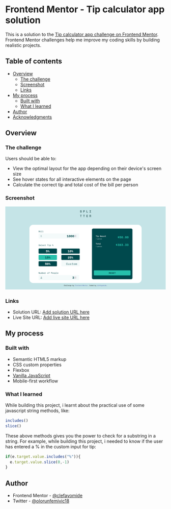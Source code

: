 # Frontend Mentor - Tip calculator app solution

This is a solution to the [Tip calculator app challenge on Frontend Mentor](https://www.frontendmentor.io/challenges/tip-calculator-app-ugJNGbJUX). Frontend Mentor challenges help me improve my coding skills by building realistic projects.

## Table of contents

- [Overview](#overview)
  - [The challenge](#the-challenge)
  - [Screenshot](#screenshot)
  - [Links](#links)
- [My process](#my-process)
  - [Built with](#built-with)
  - [What I learned](#what-i-learned)
- [Author](#author)
- [Acknowledgments](#acknowledgments)

## Overview

### The challenge

Users should be able to:

- View the optimal layout for the app depending on their device's screen size
- See hover states for all interactive elements on the page
- Calculate the correct tip and total cost of the bill per person

### Screenshot

![Screenshot](tip-calculator-app/images/screenshot.png)

### Links

- Solution URL: [Add solution URL here](https://your-solution-url.com)
- Live Site URL: [Add live site URL here](https://clefayomide.github.io/tip-calc/)

## My process

### Built with

- Semantic HTML5 markup
- CSS custom properties
- Flexbox
- [Vanilla JavaScript](https://www.javascript.com/)
- Mobile-first workflow

### What I learned

While building this project, i learnt about the practical use of some javascript string methods, like:
```js
includes()
slice()
```
These above methods gives you the power to check for a substring in a string. For example, while building this project, i needed to know if the user has entered a % in the custom input for tip:
```js
if(e.target.value.includes("%")){
  e.target.value.slice(0,-1)
}
```
## Author

- Frontend Mentor - [@clefayomide](https://www.frontendmentor.io/profile/clefayomide)
- Twitter - [@olorunfemivic18](https://www.twitter.com/olorunfemivic18)